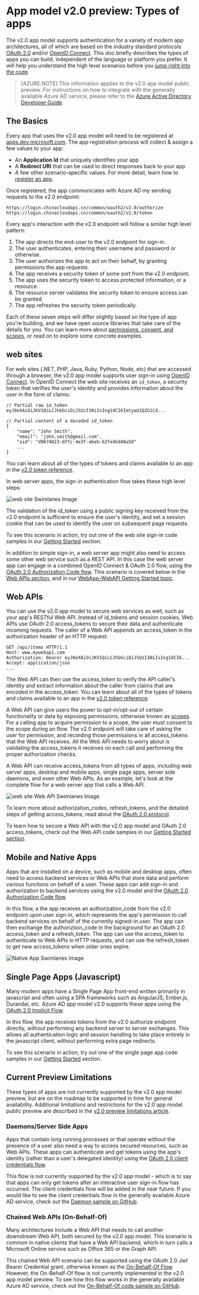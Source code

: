 <properties
	pageTitle="App Model v2.0 Types of apps | Windows Azure"
	description="The types of apps and scenarios supported by the Azure AD App Model v2.0 Public Preview."
	services="active-directory"
	documentationCenter=""
	authors="dstrockis"
	manager="mbaldwin"
	editor=""/>

<tags
	ms.service="active-directory"
	ms.date="12/09/2015"
	wacn.date=""/>

# App model v2.0 preview: Types of apps
The v2.0 app model supports authentication for a variety of modern app architectures, all of which are based on the industry standard protocols [OAuth 2.0](/documentation/articles/active-directory-v2-protocols#oauth2-authorization-code-flow) and/or [OpenID Connect](/documentation/articles/active-directory-v2-protocols#openid-connect-sign-in-flow).  This doc briefly describes the types of apps you can build, independent of the language or platform you prefer.  It will help you understand the high level scenarios before you [jump right into the code](/documentation/articles/active-directory-appmodel-v2-overview#getting-started).

> [AZURE.NOTE]
	This information applies to the v2.0 app model public preview.  For instructions on how to integrate with the generally available Azure AD service, please refer to the [Azure Active Directory Developer Guide](/documentation/articles/active-directory-developers-guide).

## The Basics
Every app that uses the v2.0 app model will need to be registered at [apps.dev.microsoft.com](https://apps.dev.microsoft.com).  The app registration process will collect & assign a few values to your app:

- An **Application Id** that uniquely identifies your app
- A **Redirect URI** that can be used to direct responses back to your app
- A few other scenario-specific values.  For more detail, learn how to [register an app](/documentation/articles/active-directory-v2-app-registration).

Once registered, the app communicates with Azure AD my sending requests to the v2.0 endpoint:

```
https://login.chinacloudapi.cn/common/oauth2/v2.0/authorize
https://login.chinacloudapi.cn/common/oauth2/v2.0/token
```

Every app's interaction with the v2.0 endpoint will follow a similar high level pattern:

1. The app directs the end-user to the v2.0 endpoint for sign-in.
2. The user authenticates, entering their username and password or otherwise.
3. The user authorizes the app to act on their behalf, by granting permissions the app requests.
4. The app receives a security token of some sort from the v2.0 endpoint.
5. The app uses the security token to access protected information, or a resource.
6. The resource server validates the security token to ensure access can be granted.
7. The app refreshes the security token periodically.

<!-- TODO: Need a page for libraries to link to -->
Each of these seven steps will differ slightly based on the type of app you're building, and we have open source libraries that take care of the details for you.  You can learn more about [permissions, consent, and scopes](/documentation/articles/active-directory-v2-scopes), or read on to explore some concrete examples.

## web sites
For web sites (.NET, PHP, Java, Ruby, Python, Node, etc) that are accessed through a browser, the v2.0 app model supports user sign-in using [OpenID Connect](/documentation/articles/active-directory-v2-protocols#openid-connect-sign-in-flow).  In OpenID Connect the web site receives an `id_token`, a security token that verifies the user's identity and provides information about the user in the form of claims:

```
// Partial raw id_token
eyJ0eXAiOiJKV1QiLCJhbGciOiJSUzI1NiIsIng1dCI6ImtyaU1QZG1Cd...

// Partial content of a decoded id_token
{
	"name": "John Smith",
	"email": "john.smith@gmail.com",
	"oid": "d9674823-dffc-4e3f-a6eb-62fe4bd48a58"
	...
}
```

You can learn about all of the types of tokens and claims available to an app in the [v2.0 token reference](/documentation/articles/active-directory-v2-tokens).

In web server apps, the sign-in authentication flow takes these high level steps:

![web site Swimlanes Image](../media/active-directory-v2-flows/convergence_scenarios_webapp.png)

The validation of the id_token using a public signing key received from the v2.0 endpoint is sufficient to ensure the user's identity, and set a session cookie that can be used to identify the user on subsequent page requests.

To see this scenario in action, try out one of the web site sign-in code samples in our [Getting Started](/documentation/articles/active-directory-appmodel-v2-overview#getting-started) section.

In addition to simple sign-in, a web server app might also need to access some other web service such as a REST API.  In this case the web server app can engage in a combined OpenID Connect & OAuth 2.0 flow, using the [OAuth 2.0 Authorization Code flow](/documentation/articles/active-directory-v2-protocols#oauth2-authorization-code-flow). This scenario is covered below in the [Web APIs section](#web-apis), and in our [WebApp-WebAPI Getting Started topic](/documentation/articles/active-directory-v2-devquickstarts-webapp-webapi-dotnet).

## Web APIs
You can use the v2.0 app model to secure web services as well, such as your app's RESTful Web API.  Instead of id_tokens and session cookies, Web APIs use OAuth 2.0 access_tokens to secure their data and authenticate incoming requests.  The caller of a Web API appends an access_token in the authorization header of an HTTP request:

```
GET /api/items HTTP/1.1
Host: www.mywebapi.com
Authorization: Bearer eyJ0eXAiOiJKV1QiLCJhbGciOiJSUzI1NiIsIng1dCI6...
Accept: application/json
...
```

The Web API can then use the access_token to verify the API caller's identity and extract information about the caller from claims that are encoded in the access_token.  You can learn about all of the types of tokens and claims available to an app in the [v2.0 token reference](/documentation/articles/active-directory-v2-tokens).

A Web API can give users the power to opt-in/opt-out of certain functionality or data by exposing permissions, otherwise known as [scopes](/documentation/articles/active-directory-v2-scopes).  For a calling app to acquire permission to a scope, the user must consent to the scope during an flow.  The v2.0 endpoint will take care of asking the user for permission, and recording those permissions in all access_tokens that the Web API receives.  All the Web API needs to worry about is validating the access_tokens it receives on each call and performing the proper authorization checks.

A Web API can receive access_tokens from all types of apps, including web server apps, desktop and mobile apps, single page apps, server side daemons, and even other Web APIs.  As an example, let's look at the complete flow for a web server app that calls a Web API.

![web site Web API Swimlanes Image](../media/active-directory-v2-flows/convergence_scenarios_webapp_webapi.png)

To learn more about authorization_codes, refresh_tokens, and the detailed steps of getting access_tokens, read about the [OAuth 2.0 protocol](/documentation/articles/active-directory-v2-protocols-oauth-code).

To learn how to secure a Web API with the v2.0 app model and OAuth 2.0 access_tokens, check out the Web API code samples in our [Getting Started section](/documentation/articles/active-directory-appmodel-v2-overview#getting-started).


## Mobile and Native Apps
Apps that are installed on a device, such as mobile and desktop apps, often need to access backend services or Web APIs that store data and perform various functions on behalf of a user.  These apps can add sign-in and authorization to backend services using the v2.0 model and the [OAuth 2.0 Authorization Code flow](/documentation/articles/active-directory-v2-protocols-oauth-code).  

In this flow, a the app receives an authorization_code from the v2.0 endpoint upon user sign-in, which represents the app's permission to call backend services on behalf of the currently signed-in user.  The app can then exchange the authoriztion_code in the background for an OAuth 2.0 access_token and a refresh_token.  The app can use the access_token to authenticate to Web APIs in HTTP requests, and can use the refresh_token to get new access_tokens when older ones expire.

![Native App Swimlanes Image](../media/active-directory-v2-flows/convergence_scenarios_native.png)

## Single Page Apps (Javascript)
Many modern apps have a Single Page App front-end written primarily in javascript and often using a SPA frameworks such as AngularJS, Ember.js, Durandal, etc.  Azure AD app model v2.0 supports these apps using the [OAuth 2.0 Implicit Flow](/documentation/articles/active-directory-v2-protocols-implicit).

In this flow, the app receives tokens from the v2.0 authorize endpoint directly, without performing any backend server to server exchanges.  This allows all authentication logic and session handling to take place entirely in the javascript client, without performing extra page redirects.

To see this scenario in action, try out one of the single page app code samples in our [Getting Started](/documentation/articles/active-directory-appmodel-v2-overview#getting-started) section.

## Current Preview Limitations
These types of apps are not currently supported by the v2.0 app model preview, but are on the roadmap to be supported in time for general availability.  Additional limitations and restrictions for the v2.0 app model public preview are described in the [v2.0 preview limitations article](/documentation/articles/active-directory-v2-limitations).

### Daemons/Server Side Apps
Apps that contain long running processes or that operate without the presence of a user also need a way to access secured resources, such as Web APIs.  These apps can authenticate and get tokens using the app's identity (rather than a user's delegated identity) using the [OAuth 2.0 client credentials flow](/documentation/articles/active-directory-v2-protocols#oauth2-client-credentials-grant-flow).  

This flow is not currently supported by the v2.0 app model - which is to say that apps can only get tokens after an interactive user sign-in flow has occurred.  The client credentials flow will be added in the near future.  If you would like to see the client credentials flow in the generally available Azure AD service, check out the [Daemon sample on GitHub](https://github.com/AzureADSamples/Daemon-DotNet).

### Chained Web APIs (On-Behalf-Of)
Many architectures include a Web API that needs to call another downstream Web API, both secured by the v2.0 app model.  This scenario is common in native clients that have a Web API backend, which in turn calls a Microsoft Online service such as Office 365 or the Graph API.

This chained Web API scenario can be supported using the OAuth 2.0 Jwt Bearer Credential grant, otherwise known as the [On-Behalf-Of Flow](/documentation/articles/active-directory-v2-protocols#oauth2-on-behalf-of-flow).  However, the On-Behalf-Of flow is not currently implemented in the v2.0 app model preview.  To see how this flow works in the generally available Azure AD service, check out the [On-Behalf-Of code sample on GitHub](https://github.com/AzureADSamples/WebAPI-OnBehalfOf-DotNet).
